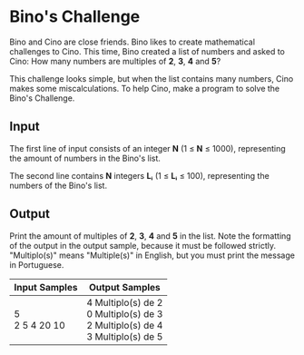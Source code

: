 # Bino's Challenge
Bino and Cino are close friends. Bino likes to create mathematical challenges to Cino. This time, Bino created a list of numbers and asked to Cino: How many numbers are multiples of **2**, **3**, **4** and **5**?

This challenge looks simple, but when the list contains many numbers, Cino makes some miscalculations. To help Cino, make a program to solve the Bino's Challenge.

## Input
The first line of input consists of an integer **N** (1 ≤ **N** ≤ 1000), representing the amount of numbers in the Bino's list.

The second line contains **N** integers **Lᵢ** (1 ≤ **Lᵢ** ≤ 100), representing the numbers of the Bino's list.

## Output
Print the amount of multiples of **2**, **3**, **4** and **5** in the list. Note the formatting of the output in the output sample, because it must be followed strictly. "Multiplo(s)" means "Multiple(s)" in English, but you must print the message in Portuguese.

|   Input Samples   |                                     Output Samples                                      |
|-------------------|-----------------------------------------------------------------------------------------|
| 5<br> 2 5 4 20 10 | 4 Multiplo(s) de 2<br> 0 Multiplo(s) de 3<br> 2 Multiplo(s) de 4<br> 3 Multiplo(s) de 5 |